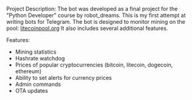 Project Description:
The bot was developed as a final project for the "Python Developer" course by robot_dreams.
This is my first attempt at writing bots for Telegram. 
The bot is designed to monitor mining on the pool: <a href="http://litecoinpool.org">litecoinpool.org</a> 
It also includes several additional features.

Features:
- Mining statistics
- Hashrate watchdog
- Prices of popular cryptocurrencies (bitcoin, litecoin, dogecoin, ethereum)
- Ability to set alerts for currency prices
- Admin commands
- OTA updates
